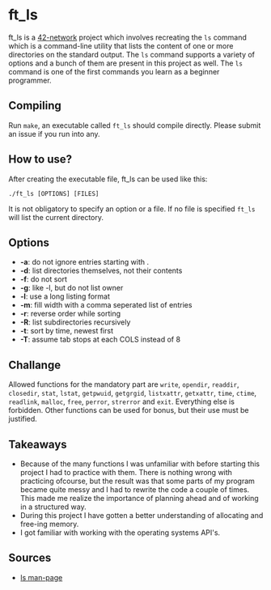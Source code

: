 # ft_ls
ft_ls is a [42-network](https://www.codam.nl/en/the-42-network) project which involves recreating the ```ls``` command which is a command-line utility that lists the content of one or more directories on the standard output. The ```ls``` command supports a variety of options and a bunch of them are present in this project as well. The ```ls``` command is one of the first commands you learn as a beginner programmer. 

## Compiling
Run ```make```, an executable called ```ft_ls``` should compile directly. Please submit an issue if you run into any.

## How to use?
After creating the executable file, ft_ls can be used like this:

```./ft_ls [OPTIONS] [FILES]```

It is not obligatory to specify an option or a file. If no file is specified ```ft_ls``` will list the current directory.

## Options
- **-a**: do not ignore entries starting with .
- **-d**: list directories themselves, not their contents
- **-f**: do not sort
- **-g**: like -l, but do not list owner
- **-l**: use a long listing format
- **-m**: fill width with a comma seperated list of entries
- **-r**: reverse order while sorting
- **-R**: list subdirectories recursively
- **-t**: sort by time, newest first
- **-T**: assume tab stops at each COLS instead of 8

## Challange
Allowed functions for the mandatory part are ```write```, ```opendir```, ```readdir```, ```closedir```, ```stat```, ```lstat```, ```getpwuid```, ```getgrgid```, ```listxattr```, ```getxattr```, ```time```, ```ctime```, ```readlink```, ```malloc```, ```free```, ```perror```, ```strerror``` and ```exit```. Everything else is forbidden. Other functions can be used for bonus, but their use must be justified.

## Takeaways
- Because of the many functions I was unfamiliar with before starting this project I had to practice with them. There is nothing wrong with practicing ofcourse, but the result was that some parts of my program became quite messy and I had to rewrite the code a couple of times. This made me realize the importance of planning ahead and of working in a structured way.
- During this project I have gotten a better understanding of allocating and free-ing memory.
- I got familiar with working with the operating systems API's.

## Sources
- [ls man-page](https://www.man7.org/linux/man-pages/man1/ls.1.html)

